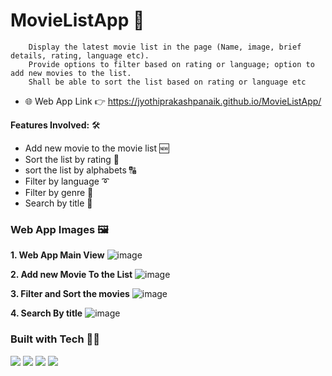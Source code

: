 # MovieListApp 🎥

        Display the latest movie list in the page (Name, image, brief details, rating, language etc). 
        Provide options to filter based on rating or language; option to add new movies to the list. 
        Shall be able to sort the list based on rating or language etc

- 🌐 Web App Link 👉 https://jyothiprakashpanaik.github.io/MovieListApp/

**Features Involved:** 🛠

- Add new movie to the movie list 🆕
- Sort the list by rating 🌟
- sort the list by alphabets 🔠
- Filter by language ➰
- Filter by genre 🎦
- Search by title 📛


### Web App Images 🖼

**1. Web App Main View**
![image](https://user-images.githubusercontent.com/64550298/173202066-9515a041-d3bf-4853-8369-c8287a9a7079.png) 

**2. Add new Movie To the List**
![image](https://user-images.githubusercontent.com/64550298/173202075-58d7949d-15f3-4819-86e8-9acd0a2ae5b3.png)

**3. Filter and Sort the movies**
![image](https://user-images.githubusercontent.com/64550298/173202095-cc6378e8-993c-475e-8a1d-8d6331b7e4d9.png)

**4. Search By title**
![image](https://user-images.githubusercontent.com/64550298/173202123-ef496043-a1ec-4c44-a969-20a371574408.png)


### Built with Tech 👩‍💻
![](https://img.shields.io/badge/HTML5-E34F26?style=for-the-badge&logo=html5&logoColor=white)
![](https://img.shields.io/badge/CSS3-1572B6?style=for-the-badge&logo=css3&logoColor=white)
![](https://img.shields.io/badge/javascript-yellow?style=for-the-badge&logo=javascript&logoColor=black)
![](https://img.shields.io/badge/Bootstrap-563D7C?style=for-the-badge&logo=bootstrap&logoColor=white)




